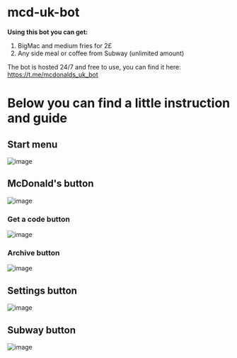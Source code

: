# mcd-uk-bot

**Using this bot you can get:**
1. BigMac and medium fries for 2£
2. Any side meal or coffee from Subway (unlimited amount)


The bot is hosted 24/7 and free to use, you can find it here: https://t.me/mcdonalds_uk_bot


# Below you can find a little instruction and guide


## Start menu
![image](https://github.com/batreller/mcd-uk-bot/assets/120225698/0b9bfa42-2584-44c8-afee-eebd1f617cfb)

## McDonald's button
![image](https://github.com/batreller/mcd-uk-bot/assets/120225698/e1625835-9f8e-44bf-87d0-d641ce52f3f3)

### Get a code button
![image](https://github.com/batreller/mcd-uk-bot/assets/120225698/78aec752-62ff-4b9d-a76f-a5a6a02da41e)

### Archive button
![image](https://github.com/batreller/mcd-uk-bot/assets/120225698/b30858cd-b67c-4a6c-bb88-3a5caad232a5)


## Settings button
![image](https://github.com/batreller/mcd-uk-bot/assets/120225698/6dafea3f-9171-45ff-9e59-8f37f7b25f09)

## Subway button
![image](https://github.com/batreller/mcd-uk-bot/assets/120225698/190ccaf4-bd51-4e7d-ba0f-3f73df2d0ac5)
